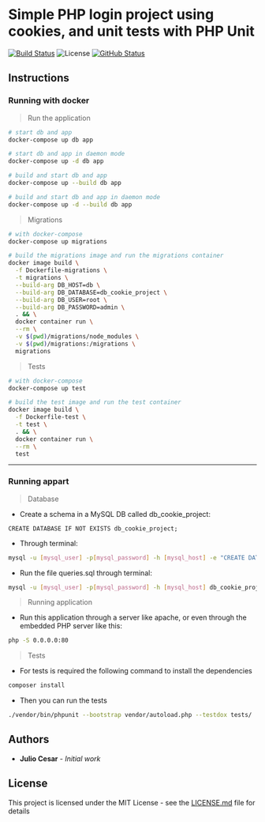 
# Simple PHP login project using cookies, and unit tests with PHP Unit

[![Build Status](https://badgen.net/travis/julio-cesar-development/simple-php-cookies?icon=travis)](https://travis-ci.org/julio-cesar-development/simple-php-cookies)
![License](https://badgen.net/badge/license/MIT/blue)
[![GitHub Status](https://badgen.net/github/status/julio-cesar-development/simple-php-cookies)](https://github.com/julio-cesar-development/simple-php-cookies)

## Instructions

### Running with docker

> Run the application

```bash
# start db and app
docker-compose up db app

# start db and app in daemon mode
docker-compose up -d db app

# build and start db and app
docker-compose up --build db app

# build and start db and app in daemon mode
docker-compose up -d --build db app
```

> Migrations

```bash
# with docker-compose
docker-compose up migrations

# build the migrations image and run the migrations container
docker image build \
  -f Dockerfile-migrations \
  -t migrations \
  --build-arg DB_HOST=db \
  --build-arg DB_DATABASE=db_cookie_project \
  --build-arg DB_USER=root \
  --build-arg DB_PASSWORD=admin \
  . && \
  docker container run \
  --rm \
  -v $(pwd)/migrations/node_modules \
  -v $(pwd)/migrations:/migrations \
  migrations
```

> Tests

```bash
# with docker-compose
docker-compose up test

# build the test image and run the test container
docker image build \
  -f Dockerfile-test \
  -t test \
  . && \
  docker container run \
  --rm \
  test
```

-----------------

### Running appart

> Database

* Create a schema in a MySQL DB called db_cookie_project:

```mysql
CREATE DATABASE IF NOT EXISTS db_cookie_project;
```

* Through terminal:

```bash
mysql -u [mysql_user] -p[mysql_password] -h [mysql_host] -e "CREATE DATABASE IF NOT EXISTS db_cookie_project;"
```

* Run the file queries.sql through terminal:

```bash
mysql -u [mysql_user] -p[mysql_password] -h [mysql_host] db_cookie_project < queries.sql
```

> Running application

* Run this application through a server like apache, or even through the embedded PHP server like this:

```bash
php -S 0.0.0.0:80
```

> Tests

* For tests is required the following command to install the dependencies

```bash
composer install
```

* Then you can run the tests

```bash
./vendor/bin/phpunit --bootstrap vendor/autoload.php --testdox tests/
```

## Authors

* **Julio Cesar** - *Initial work*

## License

This project is licensed under the MIT License - see the [LICENSE.md](LICENSE.md) file for details

